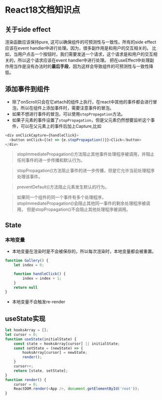 # React18文档知识点


## 关于side effect
渲染函数应该保持pure, 这可以确保组件的可预测性与一致性。所有的side effect应该在event handler中进行处理。因为，很多副作用是和用户的交互相关的。
比如，当用户点击一个按钮时，我们需要发送一个请求，这个请求是和用户的交互相关的，所以这个请求应该在event handler中进行处理。
把在useEffect中处理副作用当作是没有办法时的**最后手段**，因为这样会导致组件的可预测性与一致性降低。


## 添加事件到组件
- 除了onScroll只会在它attach的组件上执行，在react中其他的事件都会进行冒泡，所以在组件上添加事件时，需要注意事件的冒泡。
- 如果不想进行事件的冒泡，可以使用`stopPropagation`方法。
- 如果子元素的事件设置了`stopPropagation`，但是父元素仍然想要监听这个事件，可以在父元素上的事件后加上Capture,比如
```js
<div onClickCapture={handleClick}>
  <button onClick={(e) => {e.stopPropagation()}}>Click</button>
</div>
```


> stopImmediatePropagation()方法阻止其他事件处理程序被调用，并阻止任何事件的进一步传播和默认行为。

> stopPropagation()方法阻止事件的进一步传播，但是它允许当前处理程序处理该事件。

> preventDefault()方法阻止元素发生默认的行为。

> 如果同一个组件的同一个事件有多个处理程序，stopImmediatePropagation()会阻止其他同一事件的剩余处理程序被调用，
> 但是stopPropagation()不会阻止其他处理程序被调用。


## State
### 本地变量
- 本地变量在渲染时是不会被保存的，所以每次渲染时，本地变量都会被重置。
```javascript
function Gallery() {
    let index = 0;

    function handleClick() {
        index = index + 1;
    }
    return null
}
```
- 本地变量不会触发re-render
## useState实现
```javascript
let hooksArray = [];
let cursor = 0;
function useState(initialState) {
    const state = hooksArray[cursor] || initialState;
    const setState = (newState) => {
        hooksArray[cursor] = newState;
        render();
    }
    cursor++;
    return [state, setState];
}
function render() {
    cursor = 0;
    ReactDOM.render(<App />, document.getElementById('root'));
}
```